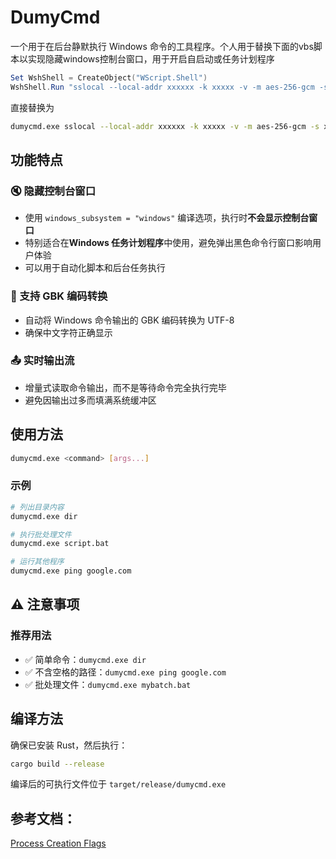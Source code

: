 # DumyCmd

一个用于在后台静默执行 Windows 命令的工具程序。个人用于替换下面的vbs脚本以实现隐藏windows控制台窗口，用于开启自启动或任务计划程序

```powershell
Set WshShell = CreateObject("WScript.Shell")
WshShell.Run "sslocal --local-addr xxxxxx -k xxxxx -v -m aes-256-gcm -s xxxxxxx", 0
```

直接替换为

```bash
dumycmd.exe sslocal --local-addr xxxxxx -k xxxxx -v -m aes-256-gcm -s xxxxxxx
```

## 功能特点

### 🔇 隐藏控制台窗口

- 使用 `windows_subsystem = "windows"` 编译选项，执行时**不会显示控制台窗口**
- 特别适合在**Windows 任务计划程序**中使用，避免弹出黑色命令行窗口影响用户体验
- 可以用于自动化脚本和后台任务执行

### 📝 支持 GBK 编码转换

- 自动将 Windows 命令输出的 GBK 编码转换为 UTF-8
- 确保中文字符正确显示

### 📤 实时输出流

- 增量式读取命令输出，而不是等待命令完全执行完毕
- 避免因输出过多而填满系统缓冲区

## 使用方法

```bash
dumycmd.exe <command> [args...]
```

### 示例

```bash
# 列出目录内容
dumycmd.exe dir

# 执行批处理文件
dumycmd.exe script.bat

# 运行其他程序
dumycmd.exe ping google.com
```

## ⚠️ 注意事项

### 推荐用法

- ✅ 简单命令：`dumycmd.exe dir`
- ✅ 不含空格的路径：`dumycmd.exe ping google.com`
- ✅ 批处理文件：`dumycmd.exe mybatch.bat`

## 编译方法

确保已安装 Rust，然后执行：

```bash
cargo build --release
```

编译后的可执行文件位于 `target/release/dumycmd.exe`


## 参考文档：

[Process Creation Flags](https://learn.microsoft.com/en-us/windows/win32/procthread/process-creation-flags)
